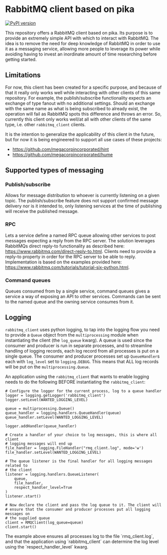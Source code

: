 # RabbitMQ client based on pika
[![PyPI version](https://badge.fury.io/py/rabbitmq-client.svg)](https://badge.fury.io/py/rabbitmq-client)

This repository offers a RabbitMQ client based on pika. Its purpose is to provide an extremely simple API with which to interact with RabbitMQ. The idea is to remove the need for deep knowledge of RabbitMQ in order to use it as a messaging service, allowing more people to leverage its power while avoiding having to invest an inordinate amount of time researching before getting started.

## Limitations

For now, this client has been created for a specific purpose, and because of that it really only works well while interacting with other clients of this same repository. For example, the publish/subscribe functionality expects an exchange of type fanout with no additional settings. Should an exchange with the same name as what is being subscribed to already exist, the operation will fail as RabbitMQ spots this difference and throws an error. So, currently this client only works well/at all with other clients of the same type, i.e. other `rabbitmq_client` clients.

It is the intention to generalize the applicability of this client in the future, but for now it is being engineered to support all use cases of these projects:

* https://github.com/megacorpincorporated/hint
* https://github.com/megacorpincorporated/hume

## Supported types of messaging

### Publish/subscribe

Allows for message distribution to whoever is currently listening on a given topic. The publish/subscribe feature does not support confirmed message delivery nor is it intended to, only listening services at the time of publishing will receive the published message.

### RPC

Lets a service define a named RPC queue allowing other services to post messages expecting a reply from the RPC server. The solution leverages RabbitMQs direct reply-to functionality as described here: https://www.rabbitmq.com/direct-reply-to.html. Clients need to provide a reply-to property in order for the RPC server to be able to reply. Implementation is based on the examples provided here: https://www.rabbitmq.com/tutorials/tutorial-six-python.html.

### Command queues

Queues consumed from by a single service, command queues gives a service a way of exposing an API to other services. Commands can be sent to the named queue and the owning service consumes from it.

## Logging

`rabbitmq_client` uses python logging, to tap into the logging flow you need to provide a `Queue` object from the `multiprocessing` module when instantiating the client (the `log_queue` kwarg). A queue is used since the consumer and producer is run in separate processes, and to streamline handling of logging records, each log record from all processes is put on a single queue. The consumer and producer processes set up `QueueHandler`s each with `log_level` set to `logging.DEBUG`. This means that ALL log records will be put on the `multiprocessing.Queue`.

An application using the `rabbitmq_client` that wants to enable logging needs to do the following BEFORE instantiating the `rabbitmq_client`:

```
# Configure the logger for the current process, log to a queue handler
logger = logging.getLogger('rabbitmq_client')
logger.setLevel(WANTED_LOGGING_LEVEL)

queue = multiprocessing.Queue()
queue_handler = logging.handlers.QueueHandler(queue)
queue_handler.setLevel(WANTED_LOGGING_LEVEL)

logger.addHandler(queue_handler)

# Create a handler of your choice to log messages, this is where all client
# logging messages will end up
file_handler = logging.FileHandler("rmq_client.log", mode='w')
file_handler.setLevel(WANTED_LOGGING_LEVEL)

# The queue listener is the final handler for all logging messages related to
# the client
listener = logging.handlers.QueueListener(
    queue,
    file_handler,
    respect_handler_level=True
)
listener.start()

# Now declare the client and pass the log queue to it. The client will
# ensure that the consumer and producer processes put all logging messages on
# the supplied queue
client = RMQClient(log_queue=queue)
client.start()
```

The example above ensures all processes log to the file ´rmq_client.log´, and that the application using ´rabbitmq_client´ can determine the log level using the ´respect_handler_level´ kwarg.

